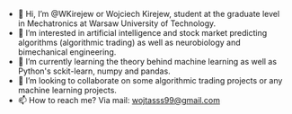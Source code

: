 - 👋 Hi, I’m @WKirejew or Wojciech Kirejew, student at the graduate level in Mechatronics at Warsaw University of Technology.
- 👀 I’m interested in artificial intelligence and stock market predicting algorithms (algorithmic trading) as well as neurobiology and bimechanical engineering.
- 🌱 I’m currently learning the theory behind machine learning as well as Python's sckit-learn, numpy and pandas.
- 💞️ I’m looking to collaborate on some algorithmic trading projects or any machine learning projects.
- 📫 How to reach me? Via mail: wojtasss99@gmail.com


